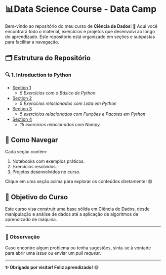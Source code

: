 # 📊**Data Science Course - Data Camp**

Bem-vindo ao repositório do meu curso de **Ciência de Dados**! 🚀 Aqui você encontrará todo o material, exercícios e projetos que desenvolvi ao longo do aprendizado. Este repositório está organizado em seções e subpastas para facilitar a navegação.

## 🗂️ **Estrutura do Repositório**

### 🔍 **1. Introduction to Python**
- [Section 1](https://github.com/httpmarin2s/Data_Science_With_Python/tree/d3f7ab161f22138ccd01ea450b689ed1bcad5c90/Introduction%20to%20Python)  
  * *5 Exercícios com o Básico de Python*
- [Section 2](https://github.com/httpmarin2s/Data_Science_With_Python/tree/1401839d2b8fcee2f4f1dba2fa4d312d5564386e/Introduction%20to%20Python/Section%20002%20)  
  * *5 Exercícios relacionados com Lista em Python*
- [Section 3](https://github.com/httpmarin2s/Data_Science_With_Python/tree/ab1402590e9421b06f542c2a38f4451cfa56ad24/Introduction%20to%20Python/Section%20003)
  * *5 exercícios relacionados com Funções e Pacotes em Python*
- [Section 4](https://github.com/httpmarin2s/Data_Science_With_Python/tree/44d8176539de0ca5c4d06392abf8c14b4ea84bb3/Introduction%20to%20Python/Section%20004%20)
  * *15 exercícios relacionados com Numpy*

## 📂 **Como Navegar**
Cada seção contém:
1. Notebooks com exemplos práticos.
2. Exercícios resolvidos.
3. Projetos desenvolvidos no curso.

Clique em uma seção acima para explorar os conteúdos diretamente! 😄

## 🌟 **Objetivo do Curso**
Este curso visa construir uma base sólida em Ciência de Dados, desde manipulação e análise de dados até a aplicação de algoritmos de aprendizado de máquina.

---

### 📢 **Observação**
Caso encontre algum problema ou tenha sugestões, sinta-se à vontade para abrir uma *issue* ou enviar um *pull request*.

---

**✨ Obrigado por visitar! Feliz aprendizado!** 😄
